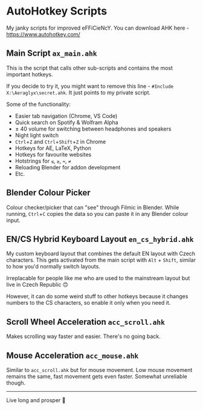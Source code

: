 # AutoHotkey Scripts

My janky scripts for improved eFFiCieNcY. You can download AHK here - https://www.autohotkey.com/


## Main Script `ax_main.ahk`

This is the script that calls other sub-scripts and contains the most important hotkeys.

If you decide to try it, you might want to remove this line - `#Include X:\Aeraglyx\secret.ahk`. It just points to my private script.

Some of the functionality:
- Easier tab navigation (Chrome, VS Code)
- Quick search on Spotify & Wolfram Alpha
- ± 40 volume for switching between headphones and speakers
- Night light switch
- `Ctrl`+`Z` and `Ctrl`+`Shift`+`Z` in Chrome
- Hotkeys for AE, LaTeX, Python
- Hotkeys for favourite websites
- Hotstrings for `≤`, `≥`, `≈`, `≠`
- Reloading Blender for addon development
- Etc.


## Blender Colour Picker

Colour checker/picker that can "see" through Filmic in Blender. While running, `Ctrl`+`C` copies the data so you can paste it in any Blender colour input.


## EN/CS Hybrid Keyboard Layout `en_cs_hybrid.ahk`

My custom keyboard layout that combines the default EN layout with Czech characters. This gets activated from the main script with `Alt` + `Shift`, similar to how you'd normally switch layouts.

Irreplacable for people like me who are used to the mainstream layout but live in Czech Republic 🙃

However, it can do some weird stuff to other hotkeys because it changes numbers to the CS characters, so enable it only when you need it.


## Scroll Wheel Acceleration `acc_scroll.ahk`

Makes scrolling way faster and easier. There's no going back.


## Mouse Acceleration `acc_mouse.ahk`

Similar to `acc_scroll.ahk` but for mouse movement. Low mouse movement remains the same, fast movement gets even faster. Somewhat unreliable though.


---
Live long and prosper 🖖